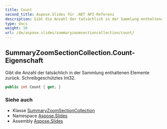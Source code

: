 ```yaml
---
title: Count
second_title: Aspose.Slides für .NET API-Referenz
description: Gibt die Anzahl der tatsächlich in der Sammlung enthaltenen Elemente zurück. Schreibgeschütztes Int32.
type: docs
weight: 10
url: /de/aspose.slides/summaryzoomsectioncollection/count/
---
```


## SummaryZoomSectionCollection.Count-Eigenschaft

Gibt die Anzahl der tatsächlich in der Sammlung enthaltenen Elemente zurück. Schreibgeschütztes Int32.

```csharp
public int Count { get; }
```

### Siehe auch

* Klasse [SummaryZoomSectionCollection](../../summaryzoomsectioncollection)
* Namespace [Aspose.Slides](../../summaryzoomsectioncollection)
* Assembly [Aspose.Slides](../../../)

<!-- DO NOT EDIT: generiert von xmldocmd für Aspose.Slides.dll -->